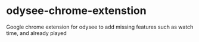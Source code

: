 # odysee-chrome-extenstion
Google chrome extension for odysee to add missing features such as watch time, and already played
